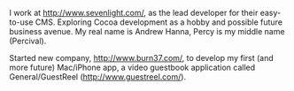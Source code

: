 I work at http://www.sevenlight.com/, as the lead developer for their easy-to-use CMS.  Exploring Cocoa development as a hobby and possible future business avenue.  My real name is Andrew Hanna, Percy is my middle name (Percival).

Started new company, http://www.burn37.com/, to develop my first (and more future) Mac/iPhone app, a video guestbook application called General/GuestReel (http://www.guestreel.com/).